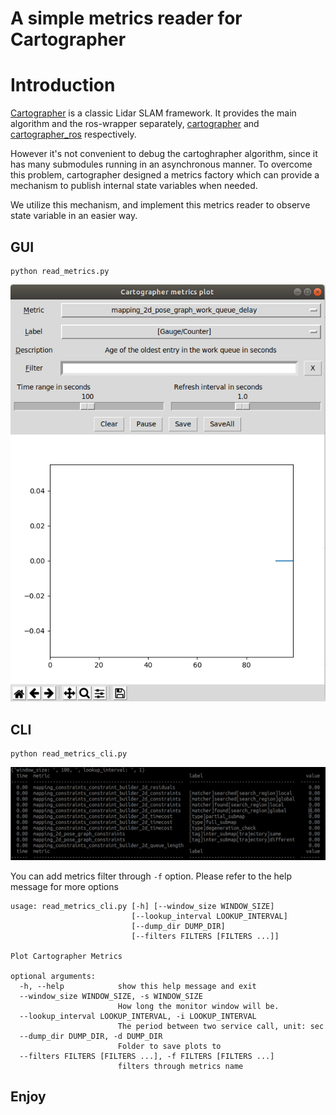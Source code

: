 A simple metrics reader for Cartographer
=====================

# Introduction

[Cartographer](https://google-cartographer.readthedocs.io/en/latest/) is a classic Lidar SLAM framework. It provides the main algorithm and the ros-wrapper separately, [cartographer](https://github.com/cartographer-project/cartographer) and [cartographer_ros](https://github.com/cartographer-project/cartographer_ros) respectively.

However it's not convenient to debug the cartoghrapher algorithm, since it has many submodules running in an asynchronous manner. To overcome this problem, cartographer designed a metrics factory which can provide a mechanism to publish internal state variables when needed.

We utilize this mechanism, and implement this metrics reader to observe state variable in an easier way.

## GUI

```shell
python read_metrics.py
```

![](./doc/gui.png)

## CLI

```shell
python read_metrics_cli.py
```
![](./doc/cli.png)

You can add metrics filter through `-f` option. Please refer to the help message for more options

```
usage: read_metrics_cli.py [-h] [--window_size WINDOW_SIZE]
                           [--lookup_interval LOOKUP_INTERVAL]
                           [--dump_dir DUMP_DIR]
                           [--filters FILTERS [FILTERS ...]]

Plot Cartographer Metrics

optional arguments:
  -h, --help            show this help message and exit
  --window_size WINDOW_SIZE, -s WINDOW_SIZE
                        How long the monitor window will be.
  --lookup_interval LOOKUP_INTERVAL, -i LOOKUP_INTERVAL
                        The period between two service call, unit: sec
  --dump_dir DUMP_DIR, -d DUMP_DIR
                        Folder to save plots to
  --filters FILTERS [FILTERS ...], -f FILTERS [FILTERS ...]
                        filters through metrics name
```

## Enjoy
